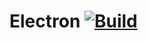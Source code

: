 Electron [![Build][BUILD_IMG]][BUILD_URL]
==========

[BUILD_IMG]: https://ci.appveyor.com/api/projects/status/c7dpphh4xk2oy87w?svg=true
[BUILD_URL]: https://ci.appveyor.com/project/coderaiser/electron

